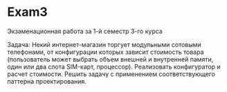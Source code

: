 # Exam3
Экзаменационная работа за 1-й семестр 3-го курса

Задача: Некий интернет-магазин торгует модульными сотовыми телефонами, от конфигурации которых зависит стоимость товара (пользователь может выбрать объем внешней и внутренней памяти, один или два слота SIM-карт, процессор). Реализовать конфигуратор и расчет стоимости.
Решить задачу с применением соответствующего паттерна проектирования.
